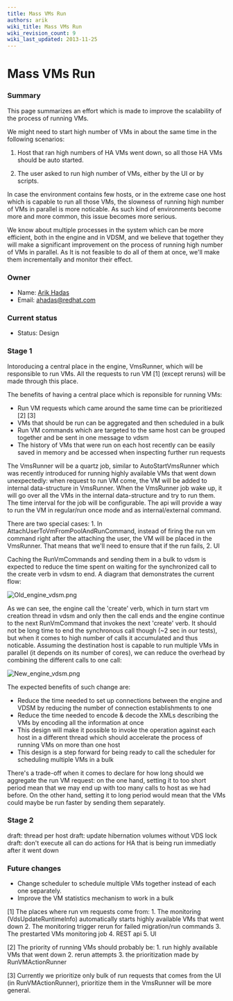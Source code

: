 ```yaml
---
title: Mass VMs Run
authors: arik
wiki_title: Mass VMs Run
wiki_revision_count: 9
wiki_last_updated: 2013-11-25
---
```


# Mass VMs Run

### Summary

This page summarizes an effort which is made to improve the scalability of the process of running VMs.

We might need to start high number of VMs in about the same time in the following scenarios:

1. Host that ran high numbers of HA VMs went down, so all those HA VMs should be auto started.

2. The user asked to run high number of VMs, either by the UI or by scripts.

In case the environment contains few hosts, or in the extreme case one host which is capable to run all those VMs, the slowness of running high number of VMs in parallel is more noticable. As such kind of environments become more and more common, this issue becomes more serious.

We know about multiple processes in the system which can be more efficient, both in the engine and in VDSM, and we believe that together they will make a significant improvement on the process of running high number of VMs in parallel. As It is not feasible to do all of them at once, we'll make them incrementally and monitor their effect.

### Owner

*   Name: [ Arik Hadas](User:Arik)
*   Email: <ahadas@redhat.com>

### Current status

*   Status: Design

### Stage 1

Intoroducing a central place in the engine, VmsRunner, which will be responsible to run VMs. All the requests to run VM [1] (except reruns) will be made through this place.

The benefits of having a central place which is reponsible for running VMs:

*   Run VM requests which came around the same time can be prioritiezed [2] [3]
*   VMs that should be run can be aggregated and then scheduled in a bulk
*   Run VM commands which are targeted to the same host can be grouped together and be sent in one message to vdsm
*   The history of VMs that were run on each host recently can be easily saved in memory and be accessed when inspecting further run requests

The VmsRunner will be a quartz job, similar to AutoStartVmsRunner which was recently introduced for running highly available VMs that went down unexpectedly: when request to run VM come, the VM will be added to internal data-structure in VmsRunner. When the VmsRunner job wake up, it will go over all the VMs in the internal data-structure and try to run them. The time interval for the job will be configurable. The api will provide a way to run the VM in regular/run once mode and as internal/external command.

There are two special cases: 1. In AttachUserToVmFromPoolAndRunCommand, instead of firing the run vm command right after the attaching the user, the VM will be placed in the VmsRunner. That means that we'll need to ensure that if the run fails, 2. UI

Caching the RunVmCommands and sending them in a bulk to vdsm is expected to reduce the time spent on waiting for the synchronized call to the create verb in vdsm to end. A diagram that demonstrates the current flow:

![](Old_engine_vdsm.png "Old_engine_vdsm.png")

As we can see, the engine call the 'create' verb, which in turn start vm creation thread in vdsm and only then the call ends and the engine continue to the next RunVmCommand that invokes the next 'create' verb. It should not be long time to end the synchronous call though (~2 sec in our tests), but when it comes to high number of calls it accumulated and thus noticable. Assuming the destination host is capable to run multiple VMs in parallel (it depends on its number of cores), we can reduce the overhead by combining the different calls to one call:

![](New_engine_vdsm.png "New_engine_vdsm.png")

The expected benefits of such change are:

*   Reduce the time needed to set up connections between the engine and VDSM by reducing the number of connection establishments to one
*   Reduce the time needed to encode & decode the XMLs describing the VMs by encoding all the information at once
*   This design will make it possible to invoke the operation against each host in a different thread which should accelerate the process of running VMs on more than one host
*   This design is a step forward for being ready to call the scheduler for scheduling multiple VMs in a bulk

There's a trade-off when it comes to declare for how long should we aggregate the run VM request: on the one hand, setting it to too short period mean that we may end up with too many calls to host as we had before. On the other hand, setting it to long period would mean that the VMs could maybe be run faster by sending them separately.

### Stage 2

draft: thread per host draft: update hibernation volumes without VDS lock draft: don't execute all can do actions for HA that is being run immediatly after it went down

### Future changes

*   Change scheduler to schedule multiple VMs together instead of each one separately.
*   Improve the VM statistics mechanism to work in a bulk

[1] The places where run vm requests come from: 1. The monitoring (VdsUpdateRuntimeInfo) automatically starts highly available VMs that went down 2. The monitoring trigger rerun for failed migration/run commands 3. The prestarted VMs monitoring job 4. REST api 5. UI

[2] The priority of running VMs should probably be: 1. run highly available VMs that went down 2. rerun attempts 3. the prioritization made by RunVMActionRunner

[3] Currently we prioritize only bulk of run requests that comes from the UI (in RunVMActionRunner), prioritize them in the VmsRunner will be more general.
